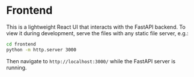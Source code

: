 # Frontend
This is a lightweight React UI that interacts with the FastAPI backend. To view it during development, serve the files with any static file server, e.g.:

```bash
cd frontend
python -m http.server 3000
```

Then navigate to `http://localhost:3000/` while the FastAPI server is running.
